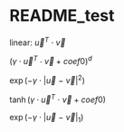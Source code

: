 # README_test

linear: $\vec{u}^T$ $\cdot$ $\vec{v}$

$(\gamma \cdot \vec{u}^T$ $\cdot$ $\vec{v} + coef0)^{d}$

$\exp(-\gamma \cdot |\vec{u}$ $-$ $\vec{v}|^2)$

$\tanh(\gamma \cdot \vec{u}^T$ $\cdot$ $\vec{v} + coef0)$

$\exp(-\gamma \cdot |\vec{u}$ $-$ $\vec{v}|_1)$
